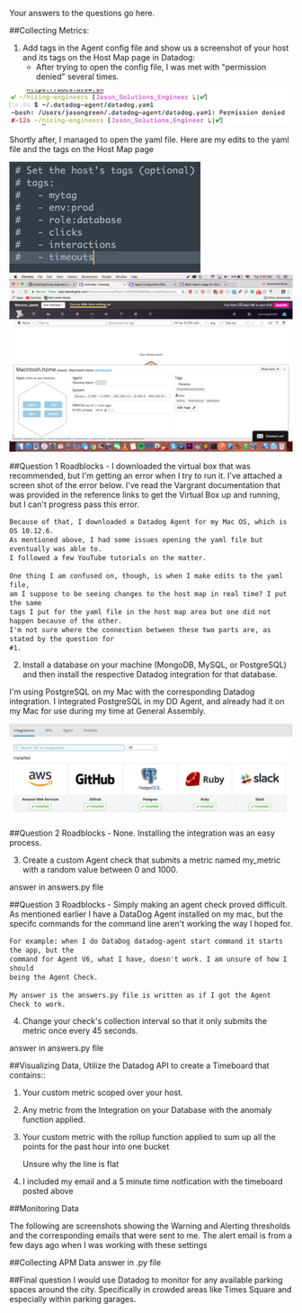 Your answers to the questions go here.

##Collecting Metrics:


1. Add tags in the Agent config file and show us a screenshot of your host and its tags on the Host Map page in Datadog:
    * After trying to open the config file, I was met with "permission denied"
    several times. 


![yaml](screencaptures/datadog-yaml.png "Yaml Permission Denied")

Shortly after, I managed to open the yaml file.
Here are my edits to the yaml file and the tags on the Host Map page

![yaml tags](screencaptures/yamledit.png "Yaml Tags")
![host map tags](screencaptures/tags.png "Host Map tags")


##Question 1 Roadblocks - 
    I downloaded the virtual box that was recommended, but I'm getting 
    an error when I try to run it. I've attached a screen shot of the error below.
    I've read the Vargrant documentation that was provided in the reference links
    to get the Virtual Box up and running, but I can't progress pass this error.

    Because of that, I downloaded a Datadog Agent for my Mac OS, which is OS 10.12.6.
    As mentioned above, I had some issues opening the yaml file but eventually was able to.
    I followed a few YouTube tutorials on the matter.

    One thing I am confused on, though, is when I make edits to the yaml file,
    am I suppose to be seeing changes to the host map in real time? I put the same
    tags I put for the yaml file in the host map area but one did not happen because of the other.
    I'm not sure where the connection between these two parts are, as stated by the question for 
    #1. 



2.  Install a database on your machine (MongoDB, MySQL, or PostgreSQL) and then install the respective Datadog integration for that database.

I'm using PostgreSQL on my Mac with the corresponding Datadog integration.
I integrated PostgreSQL in my DD Agent, and already had it on my Mac for 
use during my time at General Assembly.

![postgresql integration](screencaptures/postgresql.png "PostgreSQL DD Integration")


##Question 2 Roadblocks - 
    None. Installing the integration was an easy process.

3. Create a custom Agent check that submits a metric named my_metric with a random value between 0 and 1000.

answer in answers.py file

##Question 3 Roadblocks -
    Simply making an agent check proved difficult. As mentioned earlier I have
    a DataDog Agent installed on my mac, but the specifc commands for the 
    command line aren't working the way I hoped for. 

    For example: when I do DataDog datadog-agent start command it starts the app, but the 
    command for Agent V6, what I have, doesn't work. I am unsure of how I should
    being the Agent Check.

    My answer is the answers.py file is written as if I got the Agent Check to work.



4. Change your check's collection interval so that it only submits the metric once every 45 seconds.

answer in answers.py file



##Visualizing Data, Utilize the Datadog API to create a Timeboard that contains::

1. Your custom metric scoped over your host.

2. Any metric from the Integration on your Database with the anomaly function applied.

3. Your custom metric with the rollup function applied to sum up all the points for the past hour into one bucket   
    
    Unsure why the line is flat

4. I included my email and a 5 minute time notfication with the timeboard
posted above

##Monitoring Data

The following are screenshots showing the Warning and Alerting thresholds
and the corresponding emails that were sent to me. The alert email is from
a few days ago when I was working with these settings


##Collecting APM Data
    answer in .py file

##Final question
    I would use Datadog to monitor for any available parking spaces
    around the city. Specifically in crowded areas like Times Square 
    and especially within parking garages.



